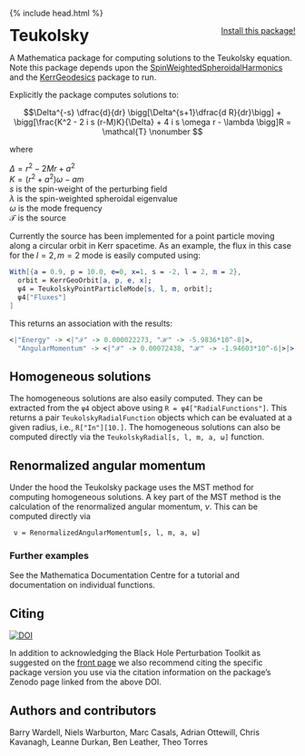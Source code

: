 {% include head.html %}

<p>
 <h1 style="display:inline">Teukolsky</h1> <span style="float:right;"><a href="https://bhptoolkit.org/mathematica-install.html" class = "code_btn">Install this package!</a></span>
</p>

A Mathematica package for computing solutions to the Teukolsky equation. Note this package depends upon the [SpinWeightedSpheroidalHarmonics](https://bhptoolkit.org/SpinWeightedSpheroidalHarmonics/) and the [KerrGeodesics](https://bhptoolkit.org/KerrGeodesics/) package to run.

Explicitly the package computes solutions to:

$$\Delta^{-s} \dfrac{d}{dr} \bigg[\Delta^{s+1}\dfrac{d R}{dr}\bigg] + \bigg[\frac{K^2 - 2 i s (r-M)K}{\Delta} + 4 i s \omega r - \lambda \bigg]R = \mathcal{T} \nonumber $$
 
where

$\Delta = r^2 - 2Mr + a^2$  
$K=(r^2 + a^2)\omega - a m$  
$s$ is the spin-weight of the perturbing field  
$\lambda$ is the spin-weighted spheroidal eigenvalue  
$\omega$ is the mode frequency  
$\mathcal{T}$ is the source

Currently the source has been implemented for a point particle moving along a circular orbit in Kerr spacetime. As an example, the flux in this case for the $l=2,m=2$ mode is easily computed using:  
```Mathematica
With[{a = 0.9, p = 10.0, e=0, x=1, s = -2, l = 2, m = 2},
  orbit = KerrGeoOrbit[a, p, e, x];
  ψ4 = TeukolskyPointParticleMode[s, l, m, orbit];
  ψ4["Fluxes"]
]
```  
This returns an association with the results:  
```Mathematica
<|"Energy" -> <|"ℐ" -> 0.000022273, "ℋ" -> -5.9836*10^-8|>,
  "AngularMomentum" -> <|"ℐ" -> 0.00072438, "ℋ" -> -1.94603*10^-6|>|>
```

## Homogeneous solutions

The homogeneous solutions are also easily computed. They can be extracted from the `ψ4` object above using `R = ψ4["RadialFunctions"]`. This returns a pair `TeukolskyRadialFunction` objects which can be evaluated at a given radius, i.e., `R["In"][10.]`. The homogeneous solutions can also be computed directly via the `TeukolskyRadial[s, l, m, a, ω]` function.

## Renormalized angular momentum

Under the hood the Teukolsky package uses the MST method for computing homogeneous solutions. A key part of the MST method is the calculation of the renormalized angular momentum, $\nu$. This can be computed directly via
```
 ν = RenormalizedAngularMomentum[s, l, m, a, ω]
```

### Further examples

See the Mathematica Documentation Centre for a tutorial and documentation on individual functions.

## Citing

[![DOI](https://zenodo.org/badge/DOI/10.5281/zenodo.7037850.svg)](https://doi.org/10.5281/zenodo.7037850)

In addition to acknowledging the Black Hole Perturbation Toolkit as suggested on the [front page](https://bhptoolkit.org) we also recommend citing the specific package version you use via the citation information on the package’s Zenodo page linked from the above DOI.

## Authors and contributors

Barry Wardell, Niels Warburton, Marc Casals, Adrian Ottewill, Chris Kavanagh, Leanne Durkan, Ben Leather, Theo Torres
